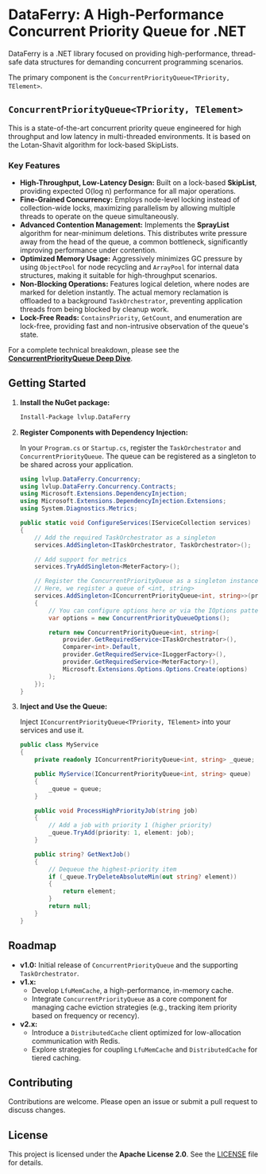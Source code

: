 # DataFerry: A High-Performance Concurrent Priority Queue for .NET

DataFerry is a .NET library focused on providing high-performance, thread-safe data structures for demanding concurrent programming scenarios.

The primary component is the `ConcurrentPriorityQueue<TPriority, TElement>`.

## `ConcurrentPriorityQueue<TPriority, TElement>`

This is a state-of-the-art concurrent priority queue engineered for high throughput and low latency in multi-threaded environments. It is based on the Lotan-Shavit algorithm for lock-based SkipLists.

### Key Features

-   **High-Throughput, Low-Latency Design:** Built on a lock-based **SkipList**, providing expected O(log n) performance for all major operations.
-   **Fine-Grained Concurrency:** Employs node-level locking instead of collection-wide locks, maximizing parallelism by allowing multiple threads to operate on the queue simultaneously.
-   **Advanced Contention Management:** Implements the **SprayList** algorithm for near-minimum deletions. This distributes write pressure away from the head of the queue, a common bottleneck, significantly improving performance under contention.
-   **Optimized Memory Usage:** Aggressively minimizes GC pressure by using `ObjectPool` for node recycling and `ArrayPool` for internal data structures, making it suitable for high-throughput scenarios.
-   **Non-Blocking Operations:** Features logical deletion, where nodes are marked for deletion instantly. The actual memory reclamation is offloaded to a background `TaskOrchestrator`, preventing application threads from being blocked by cleanup work.
-   **Lock-Free Reads:** `ContainsPriority`, `GetCount`, and enumeration are lock-free, providing fast and non-intrusive observation of the queue's state.

For a complete technical breakdown, please see the **[ConcurrentPriorityQueue Deep Dive](docs/concurrent-priority-queue.md)**.

## Getting Started

1.  **Install the NuGet package:**

    ```bash
    Install-Package lvlup.DataFerry
    ```

2.  **Register Components with Dependency Injection:**

    In your `Program.cs` or `Startup.cs`, register the `TaskOrchestrator` and `ConcurrentPriorityQueue`. The queue can be registered as a singleton to be shared across your application.

    ```csharp
    using lvlup.DataFerry.Concurrency;
    using lvlup.DataFerry.Concurrency.Contracts;
    using Microsoft.Extensions.DependencyInjection;
    using Microsoft.Extensions.DependencyInjection.Extensions;
    using System.Diagnostics.Metrics;

    public static void ConfigureServices(IServiceCollection services)
    {
        // Add the required TaskOrchestrator as a singleton
        services.AddSingleton<ITaskOrchestrator, TaskOrchestrator>();

        // Add support for metrics
        services.TryAddSingleton<MeterFactory>();

        // Register the ConcurrentPriorityQueue as a singleton instance
        // Here, we register a queue of <int, string>
        services.AddSingleton<IConcurrentPriorityQueue<int, string>>(provider =>
        {
            // You can configure options here or via the IOptions pattern
            var options = new ConcurrentPriorityQueueOptions();

            return new ConcurrentPriorityQueue<int, string>(
                provider.GetRequiredService<ITaskOrchestrator>(),
                Comparer<int>.Default,
                provider.GetRequiredService<ILoggerFactory>(),
                provider.GetRequiredService<MeterFactory>(),
                Microsoft.Extensions.Options.Options.Create(options)
            );
        });
    }
    ```

3.  **Inject and Use the Queue:**

    Inject `IConcurrentPriorityQueue<TPriority, TElement>` into your services and use it.

    ```csharp
    public class MyService
    {
        private readonly IConcurrentPriorityQueue<int, string> _queue;

        public MyService(IConcurrentPriorityQueue<int, string> queue)
        {
            _queue = queue;
        }

        public void ProcessHighPriorityJob(string job)
        {
            // Add a job with priority 1 (higher priority)
            _queue.TryAdd(priority: 1, element: job);
        }

        public string? GetNextJob()
        {
            // Dequeue the highest-priority item
            if (_queue.TryDeleteAbsoluteMin(out string? element))
            {
                return element;
            }
            return null;
        }
    }
    ```

## Roadmap

-   **v1.0:** Initial release of `ConcurrentPriorityQueue` and the supporting `TaskOrchestrator`.
-   **v1.x:**
    -   Develop `LfuMemCache`, a high-performance, in-memory cache.
    -   Integrate `ConcurrentPriorityQueue` as a core component for managing cache eviction strategies (e.g., tracking item priority based on frequency or recency).
-   **v2.x:**
    -   Introduce a `DistributedCache` client optimized for low-allocation communication with Redis.
    -   Explore strategies for coupling `LfuMemCache` and `DistributedCache` for tiered caching.

## Contributing

Contributions are welcome. Please open an issue or submit a pull request to discuss changes.

## License

This project is licensed under the **Apache License 2.0**. See the [LICENSE](LICENSE) file for details.
